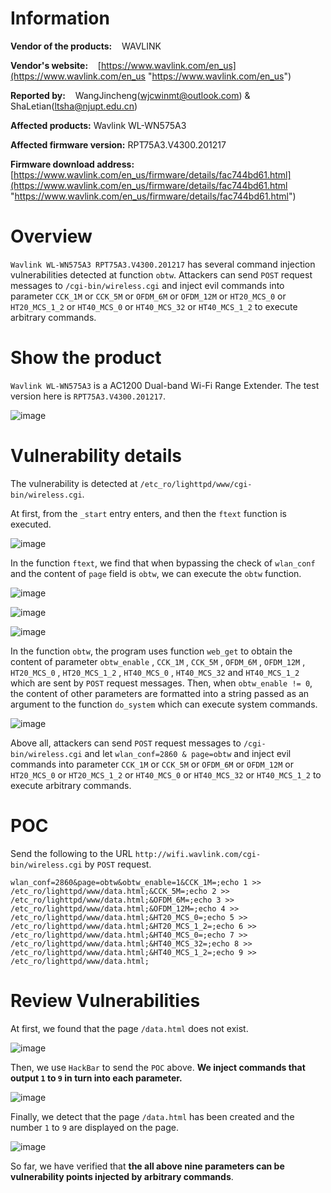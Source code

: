 # Information

**Vendor of the products:**    WAVLINK

**Vendor's website:**    [https://www.wavlink.com/en_us](https://www.wavlink.com/en_us "https://www.wavlink.com/en_us")

**Reported by:**    WangJincheng(<wjcwinmt@outlook.com>) & ShaLetian(<ltsha@njupt.edu.cn>)

**Affected products:**    Wavlink WL-WN575A3

**Affected firmware version:**    RPT75A3.V4300.201217

**Firmware download address:**     [https://www.wavlink.com/en_us/firmware/details/fac744bd61.html](https://www.wavlink.com/en_us/firmware/details/fac744bd61.html "https://www.wavlink.com/en_us/firmware/details/fac744bd61.html")

# Overview

`Wavlink WL-WN575A3 RPT75A3.V4300.201217` has several command injection vulnerabilities detected at function `obtw`. Attackers can send `POST` request messages to `/cgi-bin/wireless.cgi` and inject evil commands into parameter `CCK_1M` or `CCK_5M` or `OFDM_6M` or `OFDM_12M` or `HT20_MCS_0` or `HT20_MCS_1_2` or `HT40_MCS_0` or `HT40_MCS_32` or `HT40_MCS_1_2` to execute arbitrary commands.

# Show the product

`Wavlink WL-WN575A3` is a AC1200 Dual-band Wi-Fi Range Extender. The test version here is `RPT75A3.V4300.201217`.

![image](https://github.com/winmt/CVE/blob/main/WAVLINK%20WL-WN575A3/pic/0.jpg)

# Vulnerability details

The vulnerability is detected at `/etc_ro/lighttpd/www/cgi-bin/wireless.cgi`.

At first, from the `_start` entry enters, and then the `ftext` function is executed.

![image](https://github.com/winmt/CVE/blob/main/WAVLINK%20WL-WN575A3/pic/5.jpg)

In the function `ftext`, we find that when bypassing the check of `wlan_conf` and the content of `page` field is `obtw`, we can execute the `obtw` function.

![image](https://github.com/winmt/CVE/blob/main/WAVLINK%20WL-WN575A3/pic/6.jpg)

![image](https://github.com/winmt/CVE/blob/main/WAVLINK%20WL-WN575A3/pic/7.jpg)

![image](https://github.com/winmt/CVE/blob/main/WAVLINK%20WL-WN575A3/pic/8.jpg)

In the function `obtw`, the program uses function `web_get` to obtain the content of parameter `obtw_enable` , `CCK_1M` , `CCK_5M` , `OFDM_6M` , `OFDM_12M` , `HT20_MCS_0` , `HT20_MCS_1_2` , `HT40_MCS_0` , `HT40_MCS_32` and `HT40_MCS_1_2` which are sent by `POST` request messages. Then, when `obtw_enable != 0`, the content of other parameters are formatted into a string passed as an argument to the function `do_system` which can execute system commands.

![image](https://github.com/winmt/CVE/blob/main/WAVLINK%20WL-WN575A3/pic/4.jpg)

Above all, attackers can send `POST` request messages to `/cgi-bin/wireless.cgi` and let `wlan_conf=2860 & page=obtw` and inject evil commands into parameter `CCK_1M` or `CCK_5M` or `OFDM_6M` or `OFDM_12M` or `HT20_MCS_0` or `HT20_MCS_1_2` or `HT40_MCS_0` or `HT40_MCS_32` or `HT40_MCS_1_2` to execute arbitrary commands.

# POC

Send the following to the URL `http://wifi.wavlink.com/cgi-bin/wireless.cgi` by `POST` request.

```
wlan_conf=2860&page=obtw&obtw_enable=1&CCK_1M=;echo 1 >> /etc_ro/lighttpd/www/data.html;&CCK_5M=;echo 2 >> /etc_ro/lighttpd/www/data.html;&OFDM_6M=;echo 3 >> /etc_ro/lighttpd/www/data.html;&OFDM_12M=;echo 4 >> /etc_ro/lighttpd/www/data.html;&HT20_MCS_0=;echo 5 >> /etc_ro/lighttpd/www/data.html;&HT20_MCS_1_2=;echo 6 >> /etc_ro/lighttpd/www/data.html;&HT40_MCS_0=;echo 7 >> /etc_ro/lighttpd/www/data.html;&HT40_MCS_32=;echo 8 >> /etc_ro/lighttpd/www/data.html;&HT40_MCS_1_2=;echo 9 >> /etc_ro/lighttpd/www/data.html;
```

# Review Vulnerabilities

At first, we found that the page `/data.html` does not exist.

![image](https://github.com/winmt/CVE/blob/main/WAVLINK%20WL-WN575A3/pic/1.jpg)

Then, we use `HackBar` to send the `POC` above. **We inject commands that output `1` to `9` in turn into each parameter.**

![image](https://github.com/winmt/CVE/blob/main/WAVLINK%20WL-WN575A3/pic/2.jpg)

Finally, we detect that the page `/data.html` has been created and the number `1` to `9` are displayed on the page.

![image](https://github.com/winmt/CVE/blob/main/WAVLINK%20WL-WN575A3/pic/3.jpg)

So far, we have verified that **the all above nine parameters can be vulnerability points injected by arbitrary commands**.
